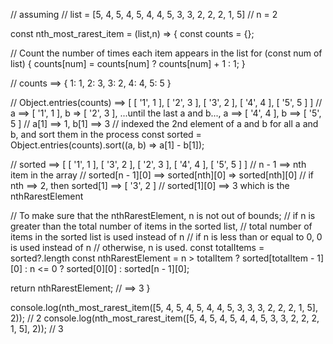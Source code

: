 // assuming 
// list = [5, 4, 5, 4, 5, 4, 4, 5, 3, 3, 2, 2, 2, 1, 5]
// n = 2

const nth_most_rarest_item = (list,n) => {
  const counts = {};

  // Count the number of times each item appears in the list
  for (const num of list) {
    counts[num] = counts[num] ? counts[num] + 1 : 1;
  }
  
  // counts ==> { 1: 1, 2: 3, 3: 2, 4: 4, 5: 5 }
 
  // Object.entries(counts)  ==> [ [ '1', 1 ], [ '2', 3 ], [ '3', 2 ], [ '4', 4 ], [ '5', 5 ] ]
  // a ==>  [ '1', 1 ], b => [ '2', 3 ], ...until the last a and b..., a ==> [ '4', 4 ], b ==> [ '5', 5 ]
  // a[1] ==> 1, b[1] ==> 3 // indexed the 2nd element of a and b for all a and b, and sort them in the process
  const sorted = Object.entries(counts).sort((a, b) => a[1] - b[1]);

  // sorted ==> [ [ '1', 1 ], [ '3', 2 ], [ '2', 3 ], [ '4', 4 ], [ '5', 5 ] ]
  // n - 1 ==> nth item in the array
  // sorted[n - 1][0] ==> sorted[nth][0] => sorted[nth][0]
  // if nth ==> 2, then sorted[1] ==> [ '3', 2 ]
  // sorted[1][0] ==> 3 which is the nthRarestElement

  // To make sure that the nthRarestElement, n is not out of bounds;
  // if n is greater than the total number of items in the sorted list,
  // total number of items in the sorted list is used instead of n
  // if n is less than or equal to 0, 0 is used instead of n
  // otherwise, n is used.
  const totalItems = sorted?.length
  const nthRarestElement = n > totalItem ? sorted[totalItem - 1][0] : n <= 0 ? sorted[0][0] : sorted[n - 1][0];

  return nthRarestElement; // ==> 3
}

console.log(nth_most_rarest_item([5, 4, 5, 4, 5, 4, 4, 5, 3, 3, 3, 2, 2, 2, 1, 5], 2)); // 2
console.log(nth_most_rarest_item([5, 4, 5, 4, 5, 4, 4, 5, 3, 3, 2, 2, 2, 1, 5], 2)); // 3
